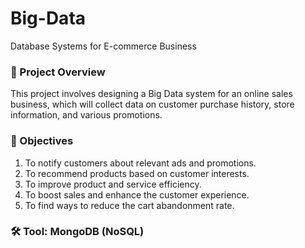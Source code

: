 # Big-Data
Database Systems for E-commerce Business

### 📌 Project Overview  
This project involves designing a Big Data system for an online sales business, which will collect data on customer purchase history, store information, and various promotions. 

### 🎯 Objectives
1. To notify customers about relevant ads and promotions.
2. To recommend products based on customer interests.
3. To improve product and service efficiency.
4. To boost sales and enhance the customer experience.
5. To find ways to reduce the cart abandonment rate.

### 🛠️ Tool: MongoDB (NoSQL)

